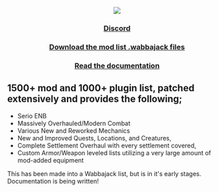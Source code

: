 <div align=center>

<img src="https://raw.githubusercontent.com/zediious/modlists/main/splash_piece_finished.png"></img>

### [Discord](https://discord.gg/CvhTeavrcW)

### [Download the mod list .wabbajack files](https://drive.google.com/drive/folders/1T34Kdhm9UC6soylcPfMPODPD-lVpAv7o?usp=sharing)

### [Read the documentation](https://github.com/zediious/tpfz-sprinkles/wiki)

</div>

## 1500+ mod and 1000+ plugin list, patched extensively and provides the following;

- Serio ENB
- Massively Overhauled/Modern Combat
- Various New and Reworked Mechanics
- New and Improved Quests, Locations, and Creatures,
- Complete Settlement Overhaul with every settlement covered,
- Custom Armor/Weapon leveled lists utilizing a very large amount of mod-added equipment

This has been made into a Wabbajack list, but is in it's early stages. Documentation is being written!
